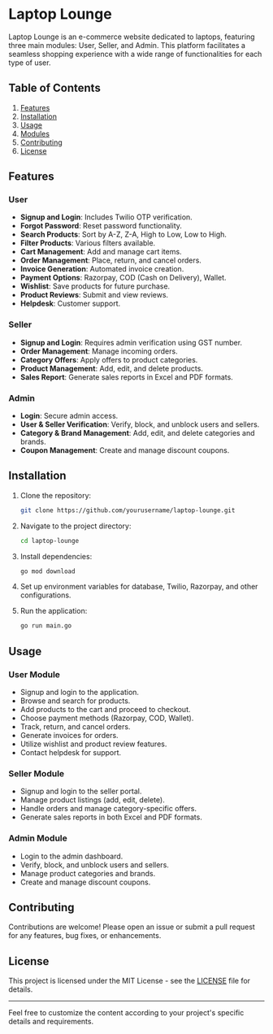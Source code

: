 
# Laptop Lounge

Laptop Lounge is an e-commerce website dedicated to laptops, featuring three main modules: User, Seller, and Admin. This platform facilitates a seamless shopping experience with a wide range of functionalities for each type of user.

## Table of Contents

1. [Features](#features)
2. [Installation](#installation)
3. [Usage](#usage)
4. [Modules](#modules)
5. [Contributing](#contributing)
6. [License](#license)

## Features

### User
- **Signup and Login**: Includes Twilio OTP verification.
- **Forgot Password**: Reset password functionality.
- **Search Products**: Sort by A-Z, Z-A, High to Low, Low to High.
- **Filter Products**: Various filters available.
- **Cart Management**: Add and manage cart items.
- **Order Management**: Place, return, and cancel orders.
- **Invoice Generation**: Automated invoice creation.
- **Payment Options**: Razorpay, COD (Cash on Delivery), Wallet.
- **Wishlist**: Save products for future purchase.
- **Product Reviews**: Submit and view reviews.
- **Helpdesk**: Customer support.

### Seller
- **Signup and Login**: Requires admin verification using GST number.
- **Order Management**: Manage incoming orders.
- **Category Offers**: Apply offers to product categories.
- **Product Management**: Add, edit, and delete products.
- **Sales Report**: Generate sales reports in Excel and PDF formats.

### Admin
- **Login**: Secure admin access.
- **User & Seller Verification**: Verify, block, and unblock users and sellers.
- **Category & Brand Management**: Add, edit, and delete categories and brands.
- **Coupon Management**: Create and manage discount coupons.

## Installation

1. Clone the repository:
   ```sh
   git clone https://github.com/yourusername/laptop-lounge.git
   ```
2. Navigate to the project directory:
   ```sh
   cd laptop-lounge
   ```
3. Install dependencies:
   ```sh
   go mod download
   ```
4. Set up environment variables for database, Twilio, Razorpay, and other configurations.

5. Run the application:
   ```sh
   go run main.go
   ```

## Usage

### User Module
- Signup and login to the application.
- Browse and search for products.
- Add products to the cart and proceed to checkout.
- Choose payment methods (Razorpay, COD, Wallet).
- Track, return, and cancel orders.
- Generate invoices for orders.
- Utilize wishlist and product review features.
- Contact helpdesk for support.

### Seller Module
- Signup and login to the seller portal.
- Manage product listings (add, edit, delete).
- Handle orders and manage category-specific offers.
- Generate sales reports in both Excel and PDF formats.

### Admin Module
- Login to the admin dashboard.
- Verify, block, and unblock users and sellers.
- Manage product categories and brands.
- Create and manage discount coupons.

## Contributing

Contributions are welcome! Please open an issue or submit a pull request for any features, bug fixes, or enhancements.

## License

This project is licensed under the MIT License - see the [LICENSE](LICENSE) file for details.

---

Feel free to customize the content according to your project's specific details and requirements.
